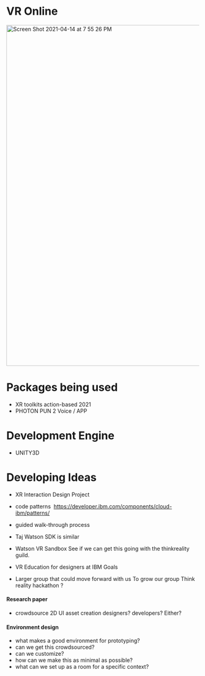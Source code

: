 # VR Online
<img width="889" alt="Screen Shot 2021-04-14 at 7 55 26 PM" src="https://cdn57.androidauthority.net/wp-content/uploads/2018/04/plex-gear-vr-loft-1600x900-920x470.png">




# Packages being used
- XR toolkits action-based 2021
- PHOTON PUN 2 Voice / APP

# Development Engine
- UNITY3D


# Developing Ideas
 - XR Interaction Design Project
- code patterns 
https://developer.ibm.com/components/cloud-ibm/patterns/
- guided walk-through process
- Taj Watson SDK is similar
- Watson VR Sandbox
See if we can get this going with the thinkreality guild. 


- VR Education for designers at IBM
Goals
- Larger group that could move forward with us
To grow our group
Think reality hackathon ? 


#### Research paper
- crowdsource 2D UI asset creation
designers? developers? Either? 
#### Environment design
- what makes a good environment for prototyping? 
- can we get this crowdsourced? 
- can we customize? 
- how can we make this as minimal as possible? 
- what can we set up as a room for a specific context? 
